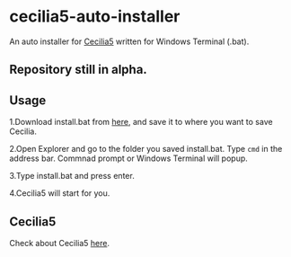 # cecilia5-auto-installer
An auto installer for [Cecilia5](https://github.com/belangeo/cecilia5) written for Windows Terminal (.bat).

## Repository still in alpha.

## Usage
1.Download install.bat from [here](https://raw.githubusercontent.com/Kokohachi/cecilia5-auto-installer/master/install.bat), and save it to where you want to save Cecilia.

2.Open Explorer and go to the folder you saved install.bat. Type `cmd` in the address bar. Commnad prompt or Windows Terminal will popup.

3.Type install.bat and press enter.

4.Cecilia5 will start for you.

## Cecilia5
Check about Cecilia5 [here](https://github.com/belangeo/cecilia5).

